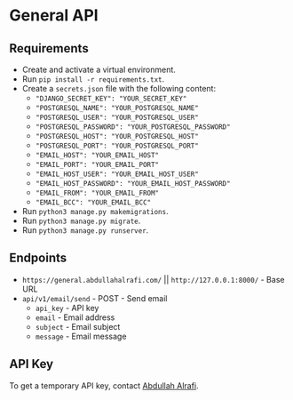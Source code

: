 # General API

##

## Requirements

- Create and activate a virtual environment.
- Run `pip install -r requirements.txt`.
- Create a `secrets.json` file with the following content:
  - `"DJANGO_SECRET_KEY": "YOUR_SECRET_KEY"`
  - `"POSTGRESQL_NAME": "YOUR_POSTGRESQL_NAME"`
  - `"POSTGRESQL_USER": "YOUR_POSTGRESQL_USER"`
  - `"POSTGRESQL_PASSWORD": "YOUR_POSTGRESQL_PASSWORD"`
  - `"POSTGRESQL_HOST": "YOUR_POSTGRESQL_HOST"`
  - `"POSTGRESQL_PORT": "YOUR_POSTGRESQL_PORT"`
  - `"EMAIL_HOST": "YOUR_EMAIL_HOST"`
  - `"EMAIL_PORT": "YOUR_EMAIL_PORT"`
  - `"EMAIL_HOST_USER": "YOUR_EMAIL_HOST_USER"`
  - `"EMAIL_HOST_PASSWORD": "YOUR_EMAIL_HOST_PASSWORD"`
  - `"EMAIL_FROM": "YOUR_EMAIL_FROM"`
  - `"EMAIL_BCC": "YOUR_EMAIL_BCC"`
- Run `python3 manage.py makemigrations`.
- Run `python3 manage.py migrate`.
- Run `python3 manage.py runserver`.

##

## Endpoints

- `https://general.abdullahalrafi.com/` || `http://127.0.0.1:8000/` - Base URL
- `api/v1/email/send` - POST - Send email
  - `api_key` - API key
  - `email` - Email address
  - `subject` - Email subject
  - `message` - Email message

##

## API Key

To get a temporary API key, contact [Abdullah Alrafi](https://abdullahalrafi.com/).

##
